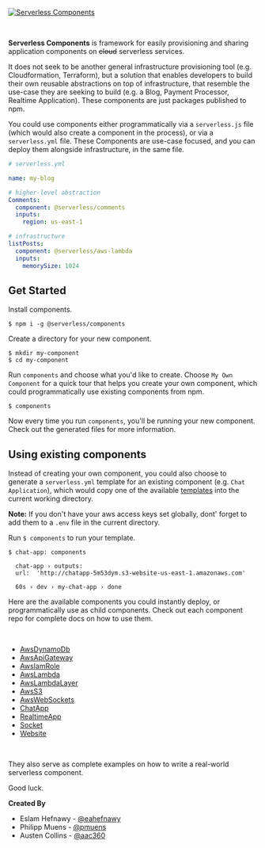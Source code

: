 [![Serverless Components](https://s3.amazonaws.com/assets.github.serverless/components/serverless-components-readme.gif)](http://serverless.com)

&nbsp;

**Serverless Components** is framework for easily provisioning and sharing application components on ~~cloud~~ serverless services.

It does not seek to be another general infrastructure provisioning tool (e.g. Cloudformation, Terraform), but a solution that enables developers to build their own reusable abstractions on top of infrastructure, that resemble the use-case they are seeking to build (e.g. a Blog, Payment Processor, Realtime Application). These components are just packages published to npm.

You could use components either programmatically via a `serverless.js` file (which would also create a component in the process), or via a `serverless.yml` file. These Components are use-case focused, and you can deploy them alongside infrastructure, in the same file.

```yaml
# serverless.yml

name: my-blog

# higher-level abstraction
Comments:
  component: @serverless/comments
  inputs:
    region: us-east-1

# infrastructure
listPosts:
  component: @serverless/aws-lambda
  inputs:
    memorySize: 1024
```

## Get Started

Install components.

```console
$ npm i -g @serverless/components
```

Create a directory for your new component.

```console
$ mkdir my-component
$ cd my-component
```

Run `components` and choose what you'd like to create. Choose `My Own Component` for a quick tour that helps you create your own component, which could programmatically use existing components from npm.

```console
$ components
```

Now every time you run `components`, you'll be running your new component. Check out the generated files for more information.

## Using existing components

Instead of creating your own component, you could also choose to generate a `serverless.yml` template for an existing component (e.g. `Chat Application`), which would copy one of the available [templates](./templates) into the current working directory.

**Note:** If you don't have your aws access keys set globally, dont' forget to add them to a `.env` file in the current directory.

Run `$ components` to run your template.

```console
$ chat-app: components

  chat-app › outputs:
  url:  'http://chatapp-5m53dym.s3-website-us-east-1.amazonaws.com'

  60s › dev › my-chat-app › done
```

Here are the available components you could instantly deploy, or programmatically use as child components. Check out each component repo for complete docs on how to use them.

&nbsp;

- [AwsDynamoDb](https://github.com/serverless-components/AwsDynamoDb)
- [AwsApiGateway](https://github.com/serverless-components/AwsApiGateway)
- [AwsIamRole](https://github.com/serverless-components/AwsIamRole)
- [AwsLambda](https://github.com/serverless-components/AwsLambda)
- [AwsLambdaLayer](https://github.com/serverless-components/AwsLambdaLayer)
- [AwsS3](https://github.com/serverless-components/AwsS3)
- [AwsWebSockets](https://github.com/serverless-components/AwsWebSockets)
- [ChatApp](https://github.com/serverless-components/ChatApp)
- [RealtimeApp](https://github.com/serverless-components/RealtimeApp)
- [Socket](https://github.com/serverless-components/Socket)
- [Website](https://github.com/serverless-components/Website)

&nbsp;

They also serve as complete examples on how to write a real-world serverless component.

Good luck.

**Created By**

- Eslam Hefnawy - [@eahefnawy](https://github.com/eahefnawy)
- Philipp Muens - [@pmuens](https://github.com/pmuens)
- Austen Collins - [@aac360](https://github.com/ac360)
